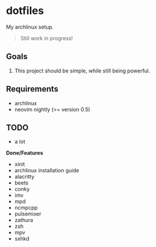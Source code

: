 # dotfiles

My archlinux setup.

> Still work in progress!

## Goals

1. This project should be simple, while still being powerful.

## Requirements

* archlinux
* neovim nightly (>= version 0.5)

## TODO

* a lot

**Done/Features**

* xinit
* archlinux installation guide
* alacritty
* beets
* conky
* imv
* mpd
* ncmpcpp
* pulsemixer
* zathura
* zsh
* mpv
* sxhkd
